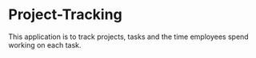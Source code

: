 # Project-Tracking
This application is to track projects, tasks and the time employees spend working on each task.
